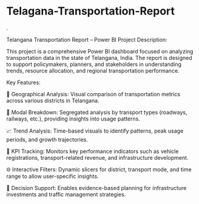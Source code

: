 # Telagana-Transportation-Report

.

Telangana Transportation Report – Power BI Project
Description:

This project is a comprehensive Power BI dashboard focused on analyzing transportation data in the state of Telangana, India. The report is designed to support policymakers, planners, and stakeholders in understanding trends, resource allocation, and regional transportation performance.

Key Features:

📍 Geographical Analysis: Visual comparison of transportation metrics across various districts in Telangana.

🚗 Modal Breakdown: Segregated analysis by transport types (roadways, railways, etc.), providing insights into usage patterns.

📈 Trend Analysis: Time-based visuals to identify patterns, peak usage periods, and growth trajectories.

🧮 KPI Tracking: Monitors key performance indicators such as vehicle registrations, transport-related revenue, and infrastructure development.

🌐 Interactive Filters: Dynamic slicers for district, transport mode, and time range to allow user-specific insights.

📌 Decision Support: Enables evidence-based planning for infrastructure investments and traffic management strategies.

